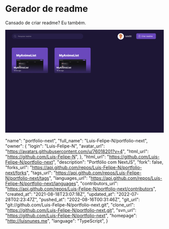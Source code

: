 # Gerador de readme

Cansado de criar readme? Eu também.

![cover](public/cover.png)


"name": "portfolio-next",
    "full_name": "Luis-Felipe-N/portfolio-next",
    "owner": {
      "login": "Luis-Felipe-N",
      "avatar_url": "https://avatars.githubusercontent.com/u/76018201?v=4",
      "html_url": "https://github.com/Luis-Felipe-N",
    },
    "html_url": "https://github.com/Luis-Felipe-N/portfolio-next",
    "description": "Portfólio com NextJS",
    "fork": false,
    "forks_url": "https://api.github.com/repos/Luis-Felipe-N/portfolio-next/forks",
    "tags_url": "https://api.github.com/repos/Luis-Felipe-N/portfolio-next/tags",
    "languages_url": "https://api.github.com/repos/Luis-Felipe-N/portfolio-next/languages",
    "contributors_url": "https://api.github.com/repos/Luis-Felipe-N/portfolio-next/contributors",
    "created_at": "2021-08-18T23:07:18Z",
    "updated_at": "2022-07-28T02:23:47Z",
    "pushed_at": "2022-08-16T00:31:46Z",
    "git_url": "git://github.com/Luis-Felipe-N/portfolio-next.git",
    "clone_url": "https://github.com/Luis-Felipe-N/portfolio-next.git",
    "svn_url": "https://github.com/Luis-Felipe-N/portfolio-next",
    "homepage": "http://luisnunes.me",
    "language": "TypeScript",
  }